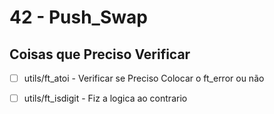 # 42 - Push_Swap

## Coisas que Preciso Verificar

- [ ] utils/ft_atoi - Verificar se Preciso Colocar o ft_error ou não
- [ ] utils/ft_isdigit - Fiz a logica ao contrario


